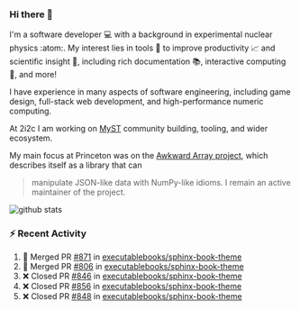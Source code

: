 ### Hi there 👋 

I'm a software developer 💻 with a background in experimental nuclear physics :atom:. My interest lies in tools :wrench: to improve productivity :chart_with_upwards_trend: and scientific insight :telescope:, including rich documentation 📚, interactive computing 🧮, and more! 

I have experience in many aspects of software engineering, including game design, full-stack web development, and high-performance numeric computing. 

At 2i2c I am working on [MyST](https://github.com/jupyter-book/mystmd) community building, tooling, and wider ecosystem. 

My main focus at Princeton was on the [Awkward Array project](awkward-array.org/), which describes itself as a library that can 
> manipulate JSON-like data with NumPy-like idioms. I remain an active maintainer of the project. 

![github stats](https://github-readme-stats.vercel.app/api?username=agoose77&show_icons=true&hide_rank=true&hide_title=true&bg_color=30,e76445,904e95&text_color=efe3ec&icon_color=efe3ec)
<!--
**agoose77/agoose77** is a ✨ _special_ ✨ repository because its `README.md` (this file) appears on your GitHub profile.

Here are some ideas to get you started:

- 🔭 I’m currently working on ...
- 🌱 I’m currently learning ...
- 👯 I’m looking to collaborate on ...
- 🤔 I’m looking for help with ...
- 💬 Ask me about ...
- 📫 How to reach me: ...
- 😄 Pronouns: ...
- ⚡ Fun fact: ...
-->

### :zap: Recent Activity

<!--START_SECTION:activity-->
1. 🎉 Merged PR [#871](https://github.com/executablebooks/sphinx-book-theme/pull/871) in [executablebooks/sphinx-book-theme](https://github.com/executablebooks/sphinx-book-theme)
2. 🎉 Merged PR [#806](https://github.com/executablebooks/sphinx-book-theme/pull/806) in [executablebooks/sphinx-book-theme](https://github.com/executablebooks/sphinx-book-theme)
3. ❌ Closed PR [#846](https://github.com/executablebooks/sphinx-book-theme/pull/846) in [executablebooks/sphinx-book-theme](https://github.com/executablebooks/sphinx-book-theme)
4. ❌ Closed PR [#856](https://github.com/executablebooks/sphinx-book-theme/pull/856) in [executablebooks/sphinx-book-theme](https://github.com/executablebooks/sphinx-book-theme)
5. ❌ Closed PR [#848](https://github.com/executablebooks/sphinx-book-theme/pull/848) in [executablebooks/sphinx-book-theme](https://github.com/executablebooks/sphinx-book-theme)
<!--END_SECTION:activity-->
